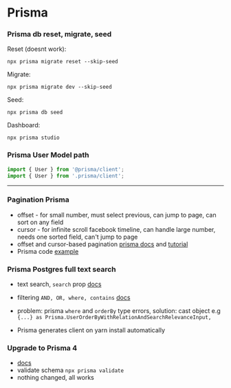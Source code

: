# Prisma

### Prisma db reset, migrate, seed

Reset (doesnt work):

```
npx prisma migrate reset --skip-seed

```

Migrate:

```
npx prisma migrate dev --skip-seed

```

Seed:

```
npx prisma db seed

```

Dashboard:

```
npx prisma studio

```

### Prisma User Model path

```typescript
import { User } from '@prisma/client';
import { User } from '.prisma/client';
```

---

### Pagination Prisma

- offset - for small number, must select previous, can jump to page, can sort on any field
- cursor - for infinite scroll facebook timeline, can handle large number, needs one sorted field, can't jump to page
- offset and cursor-based pagination [prisma docs](https://www.prisma.io/docs/concepts/components/prisma-client/pagination) and [tutorial](https://medium.com/@smallbee/super-fast-offset-pagination-with-prisma2-21db93e5cc90)
- Prisma code [example](https://dnlytras.com/snippets/searchable-paginated-endpoint-prisma/)

### Prisma Postgres full text search

- text search, `search` prop [docs](https://www.prisma.io/docs/concepts/components/prisma-client/full-text-search)
- filtering `AND, OR, where, contains` [docs](https://www.prisma.io/docs/concepts/components/prisma-client/filtering-and-sorting)

- problem: prisma `where` and `orderBy` type errors, solution: cast object e.g `{...} as Prisma.UserOrderByWithRelationAndSearchRelevanceInput,`

- Prisma generates client on yarn install automatically

### Upgrade to Prisma 4

- [docs](https://www.prisma.io/docs/guides/upgrade-guides/upgrading-versions/upgrading-to-prisma-4#breaking-changes)
- validate schema `npx prisma validate`
- nothing changed, all works
